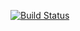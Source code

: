 [![Build Status](https://travis-ci.org/aloop99/Lab5.svg?branch=master)](https://travis-ci.org/aloop99/Lab5)
